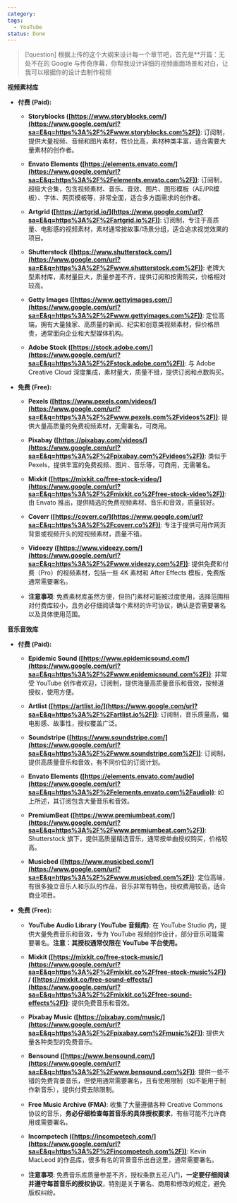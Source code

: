 ```yaml
---
category: 
tags:
  - YouTube
status: Done
---
```

>[!question] 
根据上传的这个大纲来设计每一个章节吧，首先是**开篇：无处不在的 Google 与传奇序幕，你帮我设计详细的视频画面场景和对白，让我可以根据你的设计去制作视频

**视频素材库**

- **付费 (Paid):**
    
    - **Storyblocks ([https://www.storyblocks.com/](https://www.google.com/url?sa=E&q=https%3A%2F%2Fwww.storyblocks.com%2F))**: 订阅制，提供大量视频、音频和图片素材，性价比高，素材种类丰富，适合需要大量素材的创作者。
        
    - **Envato Elements ([https://elements.envato.com/](https://www.google.com/url?sa=E&q=https%3A%2F%2Felements.envato.com%2F))**: 订阅制，超级大合集，包含视频素材、音乐、音效、图片、图形模板（AE/PR模板）、字体、网页模板等，非常全面，适合多方面需求的创作者。
        
    - **Artgrid ([https://artgrid.io/](https://www.google.com/url?sa=E&q=https%3A%2F%2Fartgrid.io%2F))**: 订阅制，专注于高质量、电影感的视频素材，素材通常按故事/场景分组，适合追求视觉效果的项目。
        
    - **Shutterstock ([https://www.shutterstock.com/](https://www.google.com/url?sa=E&q=https%3A%2F%2Fwww.shutterstock.com%2F))**: 老牌大型素材库，素材量巨大，质量参差不齐，提供订阅和按需购买，价格相对较高。
        
    - **Getty Images ([https://www.gettyimages.com/](https://www.google.com/url?sa=E&q=https%3A%2F%2Fwww.gettyimages.com%2F))**: 定位高端，拥有大量独家、高质量的新闻、纪实和创意类视频素材，但价格昂贵，通常面向企业和大型媒体机构。
        
    - **Adobe Stock ([https://stock.adobe.com/](https://www.google.com/url?sa=E&q=https%3A%2F%2Fstock.adobe.com%2F))**: 与 Adobe Creative Cloud 深度集成，素材量大，质量不错，提供订阅和点数购买。
        
- **免费 (Free):**
    
    - **Pexels ([https://www.pexels.com/videos/](https://www.google.com/url?sa=E&q=https%3A%2F%2Fwww.pexels.com%2Fvideos%2F))**: 提供大量高质量的免费视频素材，无需署名，可商用。
        
    - **Pixabay ([https://pixabay.com/videos/](https://www.google.com/url?sa=E&q=https%3A%2F%2Fpixabay.com%2Fvideos%2F))**: 类似于 Pexels，提供丰富的免费视频、图片、音乐等，可商用，无需署名。
        
    - **Mixkit ([https://mixkit.co/free-stock-video/](https://www.google.com/url?sa=E&q=https%3A%2F%2Fmixkit.co%2Ffree-stock-video%2F))**: 由 Envato 推出，提供精选的免费视频素材、音乐和音效，质量较好。
        
    - **Coverr ([https://coverr.co/](https://www.google.com/url?sa=E&q=https%3A%2F%2Fcoverr.co%2F))**: 专注于提供可用作网页背景或视频开头的短视频素材，质量不错。
        
    - **Videezy ([https://www.videezy.com/](https://www.google.com/url?sa=E&q=https%3A%2F%2Fwww.videezy.com%2F))**: 提供免费和付费（Pro）的视频素材，包括一些 4K 素材和 After Effects 模板，免费版通常需要署名。
        
    - **注意事项**: 免费素材库虽然方便，但热门素材可能被过度使用，选择范围相对付费库较小，且务必仔细阅读每个素材的许可协议，确认是否需要署名以及具体使用范围。
        

**音乐音效库**

- **付费 (Paid):**
    
    - **Epidemic Sound ([https://www.epidemicsound.com/](https://www.google.com/url?sa=E&q=https%3A%2F%2Fwww.epidemicsound.com%2F))**: 非常受 YouTube 创作者欢迎，订阅制，提供海量高质量音乐和音效，按频道授权，使用方便。
        
    - **Artlist ([https://artlist.io/](https://www.google.com/url?sa=E&q=https%3A%2F%2Fartlist.io%2F))**: 订阅制，音乐质量高，偏电影感、故事性，授权覆盖广泛。
        
    - **Soundstripe ([https://www.soundstripe.com/](https://www.google.com/url?sa=E&q=https%3A%2F%2Fwww.soundstripe.com%2F))**: 订阅制，提供高质量音乐和音效，有不同价位的订阅计划。
        
    - **Envato Elements ([https://elements.envato.com/audio](https://www.google.com/url?sa=E&q=https%3A%2F%2Felements.envato.com%2Faudio))**: 如上所述，其订阅包含大量音乐和音效。
        
    - **PremiumBeat ([https://www.premiumbeat.com/](https://www.google.com/url?sa=E&q=https%3A%2F%2Fwww.premiumbeat.com%2F))**: Shutterstock 旗下，提供高质量精选音乐，通常按单曲授权购买，价格较高。
        
    - **Musicbed ([https://www.musicbed.com/](https://www.google.com/url?sa=E&q=https%3A%2F%2Fwww.musicbed.com%2F))**: 定位高端，有很多独立音乐人和乐队的作品，音乐非常有特色，授权费用较高，适合商业项目。
        
- **免费 (Free):**
    
    - **YouTube Audio Library (YouTube 音频库)**: 在 YouTube Studio 内，提供大量免费音乐和音效，专为 YouTube 视频创作设计，部分音乐可能需要署名。**注意：其授权通常仅限在 YouTube 平台使用。**
        
    - **Mixkit ([https://mixkit.co/free-stock-music/](https://www.google.com/url?sa=E&q=https%3A%2F%2Fmixkit.co%2Ffree-stock-music%2F)) / ([https://mixkit.co/free-sound-effects/](https://www.google.com/url?sa=E&q=https%3A%2F%2Fmixkit.co%2Ffree-sound-effects%2F))**: 提供免费音乐和音效。
        
    - **Pixabay Music ([https://pixabay.com/music/](https://www.google.com/url?sa=E&q=https%3A%2F%2Fpixabay.com%2Fmusic%2F))**: 提供大量各种类型的免费音乐。
        
    - **Bensound ([https://www.bensound.com/](https://www.google.com/url?sa=E&q=https%3A%2F%2Fwww.bensound.com%2F))**: 提供一些不错的免费背景音乐，但使用通常需要署名，且有使用限制（如不能用于制作新音乐），提供付费去除限制。
        
    - **Free Music Archive (FMA)**: 收集了大量遵循各种 Creative Commons 协议的音乐，**务必仔细检查每首音乐的具体授权要求**，有些可能不允许商用或需要署名。
        
    - **Incompetech ([https://incompetech.com/](https://www.google.com/url?sa=E&q=https%3A%2F%2Fincompetech.com%2F))**: Kevin MacLeod 的作品库，很多有名的背景音乐出自这里，通常需要署名。
        
    - **注意事项**: 免费音乐库质量参差不齐，授权条款五花八门，**一定要仔细阅读并遵守每首音乐的授权协议**，特别是关于署名、商用和修改的规定，避免版权纠纷。